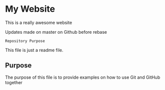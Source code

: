 # My Website

This is a really awesome website

Updates made on master on Github before rebase

    Repository Purpose

This file is just a readme file.

## Purpose

The purpose of this file is to provide examples
on how to use Git and GitHub together